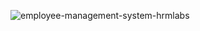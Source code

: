 ![employee-management-system-hrmlabs](https://user-images.githubusercontent.com/62930320/132303820-3809eccf-b7fe-4304-b19b-5b3d3112fcdd.png)

